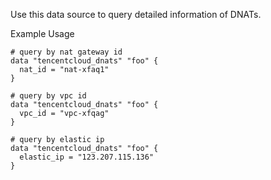 Use this data source to query detailed information of DNATs.

Example Usage

```hcl
# query by nat gateway id
data "tencentcloud_dnats" "foo" {
  nat_id = "nat-xfaq1"
}

# query by vpc id
data "tencentcloud_dnats" "foo" {
  vpc_id = "vpc-xfqag"
}

# query by elastic ip
data "tencentcloud_dnats" "foo" {
  elastic_ip = "123.207.115.136"
}
```